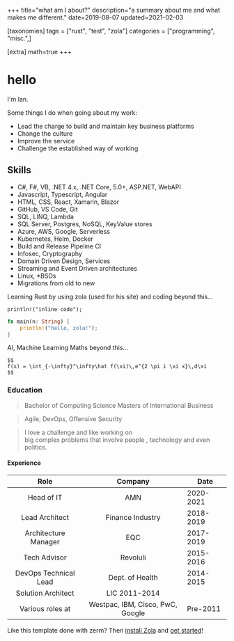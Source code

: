 +++
title="what am I about?"
description="a summary about me and what makes me different."
date=2019-08-07
updated=2021-02-03

[taxonomies]
tags = ["rust", "test", "zola"]
categories = ["programming", "misc.",]

[extra]
math=true
+++

# hello

I'm Ian.

Some things I do when going about my work:
- Lead the charge to build and maintain key business platforms
- Change the culture
- Improve the service
- Challenge the established way of working
  

  
## Skills

- C#, F#, VB, .NET 4.x, .NET Core, 5.0+, ASP.NET, WebAPI
- Javascript, Typescript, Angular
- HTML, CSS, React, Xamarin, Blazor
- GitHub, VS Code, Git
- SQL, LINQ, Lambda
- SQL Server, Postgres, NoSQL, KeyValue stores
- Azure, AWS, Google, Serverless
- Kubernetes, Helm, Docker
- Build and Release Pipeline CI
- Infosec, Cryptography
- Domain Driven Design, Services
- Streaming and Event Driven architectures
- Linux, *BSDs
- Migrations from old to new


Learning Rust by using zola (used for his site) and coding beyond this...

`println!("inline code");`

```rs
fn main(n: String) {
    println!("hello, zola!");
}
```

AI, Machine Learning Maths beyond this...

```
$$
f(x) = \int_{-\infty}^\infty\hat f(\xi)\,e^{2 \pi i \xi x}\,d\xi
$$
```

### Education

> Bachelor of Computing Science
> Masters of International Business

> Agile, DevOps, Offensive Security

> I love a challenge and like working on  
> big complex problems that involve people
>, technology and even politics.

#### Experience

| Role | Company    | Date    |
|:-----:|:---------:|------|
| Head of IT | AMN    | 2020-2021 |
| Lead Architect | Finance Industry | 2018-2019  |
| Architecture Manager | EQC | 2017-2019  |
| Tech Advisor | Revoluli | 2015-2016
| DevOps Technical Lead | Dept. of Health | 2014-2015
| Solution Architect | LIC 2011-2014
| Various roles at | Westpac, IBM, Cisco, PwC, Google | Pre-2011


  
Like this template done with zerm? Then [install
Zola](https://www.getzola.org/documentation/getting-started/installation/) and
[get started](https://www.getzola.org/documentation/themes/installing-and-using-themes/#installing-a-theme)!


